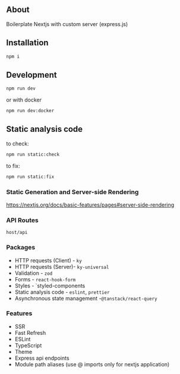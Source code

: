 ## About

Boilerplate Nextjs with custom server (express.js)

## Installation

```bash
npm i
```

## Development

```bash
npm run dev
```

or with docker

```bash
npm run dev:docker
```

## Static analysis code

to check:

```bash
npm run static:check
```

to fix:

```bash
npm run static:fix
```

### Static Generation and Server-side Rendering

https://nextjs.org/docs/basic-features/pages#server-side-rendering

### API Routes

`host/api`

### Packages

- HTTP requests (Client) - `ky`
- HTTP requests (Server)- `ky-universal`
- Validation - `zod`
- Forms - `react-hook-form`
- Styles - `styled-components
- Static analysis code - `eslint`, `prettier`
- Asynchronous state management -`@tanstack/react-query`

### Features

- SSR
- Fast Refresh
- ESLint
- TypeScript
- Theme
- Express api endpoints
- Module path aliases (use @ imports only for nextjs application)

```

```
